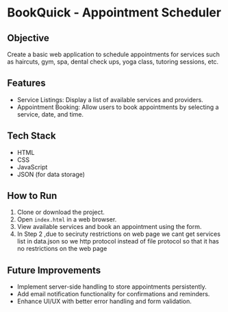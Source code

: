 # BookQuick - Appointment Scheduler

## Objective
Create a basic web application to schedule appointments for services such as haircuts, gym, spa, dental check ups, yoga class, tutoring sessions, etc.

## Features
- Service Listings: Display a list of available services and providers.
- Appointment Booking: Allow users to book appointments by selecting a service, date, and time.

## Tech Stack
- HTML
- CSS
- JavaScript
- JSON (for data storage)


## How to Run
1. Clone or download the project.
2. Open `index.html` in a web browser.
3. View available services and book an appointment using the form.
4. In Step 2 ,due to seciruty restrictions on web page we cant get services list in data.json so we http protocol instead of file protocol so that it has no restrictions on the web page

## Future Improvements
- Implement server-side handling to store appointments persistently.
- Add email notification functionality for confirmations and reminders.
- Enhance UI/UX with better error handling and form validation.

